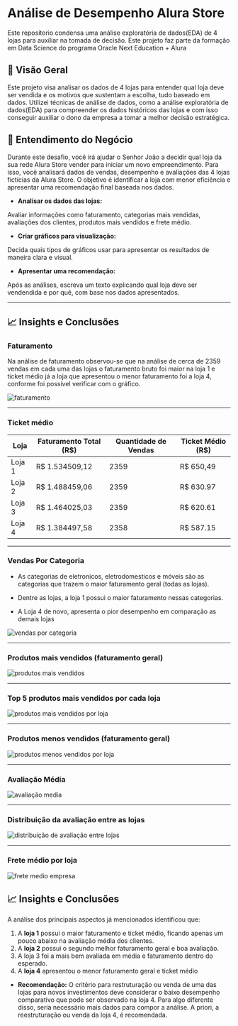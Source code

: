 # Análise de Desempenho Alura Store

Este reposítorio condensa uma análise exploratória de dados(EDA) de 4 lojas para auxiliar na tomada de decisão. Este projeto faz parte da formação em Data Science do programa Oracle Next Education + Alura 

## 📌 Visão Geral
Este projeto visa analisar os dados de 4 lojas para entender qual loja deve ser vendida e os motivos que sustentam a escolha, tudo baseado em dados. Utilizei técnicas de análise de dados, como a análise exploratória de dados(EDA) para compreender os dados históricos das lojas e com isso conseguir auxiliar o dono da empresa a tomar a melhor decisão estratégica. 

## 💼 Entendimento do Negócio 
Durante este desafio, você irá ajudar o Senhor João a decidir qual loja da sua rede Alura Store vender para iniciar um novo empreendimento. Para isso, você analisará dados de vendas, desempenho e avaliações das 4 lojas fictícias da Alura Store. O objetivo é identificar a loja com menor eficiência e apresentar uma recomendação final baseada nos dados. 

* **Analisar os dados das lojas:**

 Avaliar informações como faturamento, categorias mais vendidas, avaliações dos clientes, produtos mais vendidos e frete médio.

* **Criar gráficos para visualização:**

 Decida quais tipos de gráficos usar para apresentar os resultados de maneira clara e visual.

    
* **Apresentar uma recomendação:**

 Após as análises, escreva um texto explicando qual loja deve ser vendendida e por quê, com base nos dados apresentados. 

 --- 

 ## 📈 Insights e Conclusões  

 ### Faturamento 
Na análise de faturamento observou-se que na análise de cerca de 2359 vendas em cada uma das lojas o faturamento bruto foi maior na loja 1 e ticket médio já a loja que apresentou o menor faturamento foi a loja 4, conforme foi possível verificar com o gráfico.  

![faturamento](graficos_alura_store/faturamento_por_loja.png) 

--- 

### Ticket médio 


| Loja  | Faturamento Total (R$) | Quantidade de Vendas | Ticket Médio (R$) |
|-------|------------------------|----------------------|-------------------|
| Loja 1 |  R$ 1.534509,12 	      | 2359                | R$ 650,49 |
| Loja 2 |  R$ 1.488459,06 	      | 2359                | R$ 630.97 |
| Loja 3 |  R$ 1.464025,03        |  2359               | R$ 620.61 |
| Loja 4 |  R$ 1.384497,58        | 2358                | R$ 587.15 | 

--- 


### Vendas Por Categoria 


   * As categorias de eletronicos, eletrodomesticos e móveis são as categorias que trazem o maior faturamento geral (todas as lojas).

   * Dentre as lojas, a loja 1 possui o maior faturamento nessas categorias.

   * A Loja 4 de novo, apresenta o pior desempenho em comparação as demais lojas

![vendas por categoria](graficos_alura_store/vendas_por_categoria.png) 

---

### Produtos mais vendidos (faturamento geral) 

![produtos mais vendidos](graficos_alura_store/top_mais_vendidos_geral.png)  

---

### Top 5 produtos mais vendidos por cada loja 

![produtos mais vendidos por loja](graficos_alura_store/produtos_mais_vendidos.png)  

---

### Produtos menos vendidos (faturamento geral) 

![produtos menos vendidos por loja](graficos_alura_store/produtos_menos_vendidos.png) 

--- 
### Avaliação Média 

![avaliação media](graficos_alura_store/avaliacao_por_loja.png)

 --- 
 ### Distribuição da avaliação entre as lojas 

 ![distribuição de avaliação entre lojas](graficos_alura_store/distribuicao_de_avaliacao.png) 

 --- 
 ### Frete médio por loja 
 ![frete medio empresa](graficos_alura_store/frete_medio_empresa.png) 


 ## 📈 Insights e Conclusões 
 A análise dos principais aspectos já mencionados identificou que: 

 1. A **loja 1** possui o maior faturamento e ticket médio, ficando apenas um pouco abaixo na avaliação média dos clientes.
 2. A **loja 2** possui o segundo melhor faturamento geral e boa avaliação.
 3. A loja 3 foi a mais bem avaliada em média e faturamento dentro do esperado.
 4. A **loja 4** apresentou o menor faturamento geral e ticket médio

* **Recomendação:** O critério para restruturação ou venda de uma das lojas para novos investimentos deve considerar o baixo desempenho comparativo que pode ser observado na loja 4. Para algo diferente disso, seria necessário mais dados para compor a análise. A priori, a reestruturação ou venda da loja 4, é recomendada.

